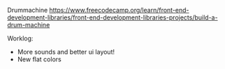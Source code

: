 Drummachine 
https://www.freecodecamp.org/learn/front-end-development-libraries/front-end-development-libraries-projects/build-a-drum-machine

Worklog:
- More sounds and better ui layout!
- New flat colors
